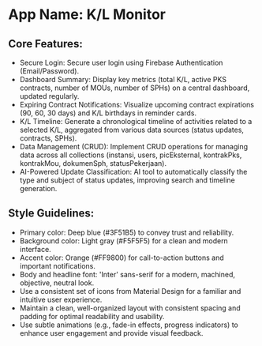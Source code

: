 # **App Name**: K/L Monitor

## Core Features:

- Secure Login: Secure user login using Firebase Authentication (Email/Password).
- Dashboard Summary: Display key metrics (total K/L, active PKS contracts, number of MOUs, number of SPHs) on a central dashboard, updated regularly.
- Expiring Contract Notifications: Visualize upcoming contract expirations (90, 60, 30 days) and K/L birthdays in reminder cards.
- K/L Timeline: Generate a chronological timeline of activities related to a selected K/L, aggregated from various data sources (status updates, contracts, SPHs).
- Data Management (CRUD): Implement CRUD operations for managing data across all collections (instansi, users, picEksternal, kontrakPks, kontrakMou, dokumenSph, statusPekerjaan).
- AI-Powered Update Classification: AI tool to automatically classify the type and subject of status updates, improving search and timeline generation.

## Style Guidelines:

- Primary color: Deep blue (#3F51B5) to convey trust and reliability.
- Background color: Light gray (#F5F5F5) for a clean and modern interface.
- Accent color: Orange (#FF9800) for call-to-action buttons and important notifications.
- Body and headline font: 'Inter' sans-serif for a modern, machined, objective, neutral look. 
- Use a consistent set of icons from Material Design for a familiar and intuitive user experience.
- Maintain a clean, well-organized layout with consistent spacing and padding for optimal readability and usability.
- Use subtle animations (e.g., fade-in effects, progress indicators) to enhance user engagement and provide visual feedback.